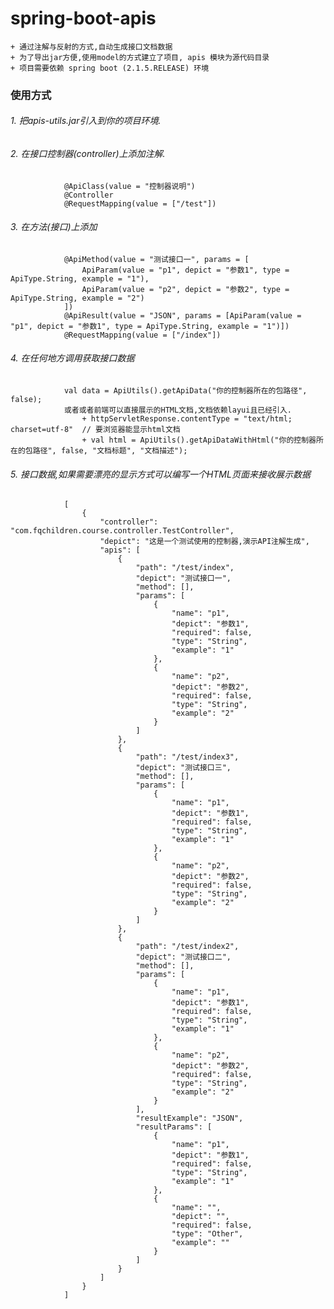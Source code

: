 # spring-boot-apis
    + 通过注解与反射的方式,自动生成接口文档数据
    + 为了导出jar方便,使用model的方式建立了项目, apis 模块为源代码目录
    + 项目需要依赖 spring boot (2.1.5.RELEASE) 环境

### 使用方式
######    1. 把apis-utils.jar引入到你的项目环境.
######    2. 在接口控制器(controller)上添加注解.
                @ApiClass(value = "控制器说明")
                @Controller
                @RequestMapping(value = ["/test"])
######    3. 在方法(接口)上添加
                @ApiMethod(value = "测试接口一", params = [
                    ApiParam(value = "p1", depict = "参数1", type = ApiType.String, example = "1"),
                    ApiParam(value = "p2", depict = "参数2", type = ApiType.String, example = "2")
                ])
                @ApiResult(value = "JSON", params = [ApiParam(value = "p1", depict = "参数1", type = ApiType.String, example = "1")])
                @RequestMapping(value = ["/index"])
######    4. 在任何地方调用获取接口数据
                val data = ApiUtils().getApiData("你的控制器所在的包路径", false);
                或者或者前端可以直接展示的HTML文档,文档依赖layui且已经引入.
                    + httpServletResponse.contentType = "text/html; charset=utf-8"  // 要浏览器能显示html文档
                    + val html = ApiUtils().getApiDataWithHtml("你的控制器所在的包路径", false, "文档标题", "文档描述");
######    5. 接口数据,如果需要漂亮的显示方式可以编写一个HTML页面来接收展示数据
                [
                    {
                        "controller": "com.fqchildren.course.controller.TestController",
                        "depict": "这是一个测试使用的控制器,演示API注解生成",
                        "apis": [
                            {
                                "path": "/test/index",
                                "depict": "测试接口一",
                                "method": [],
                                "params": [
                                    {
                                        "name": "p1",
                                        "depict": "参数1",
                                        "required": false,
                                        "type": "String",
                                        "example": "1"
                                    },
                                    {
                                        "name": "p2",
                                        "depict": "参数2",
                                        "required": false,
                                        "type": "String",
                                        "example": "2"
                                    }
                                ]
                            },
                            {
                                "path": "/test/index3",
                                "depict": "测试接口三",
                                "method": [],
                                "params": [
                                    {
                                        "name": "p1",
                                        "depict": "参数1",
                                        "required": false,
                                        "type": "String",
                                        "example": "1"
                                    },
                                    {
                                        "name": "p2",
                                        "depict": "参数2",
                                        "required": false,
                                        "type": "String",
                                        "example": "2"
                                    }
                                ]
                            },
                            {
                                "path": "/test/index2",
                                "depict": "测试接口二",
                                "method": [],
                                "params": [
                                    {
                                        "name": "p1",
                                        "depict": "参数1",
                                        "required": false,
                                        "type": "String",
                                        "example": "1"
                                    },
                                    {
                                        "name": "p2",
                                        "depict": "参数2",
                                        "required": false,
                                        "type": "String",
                                        "example": "2"
                                    }
                                ],
                                "resultExample": "JSON",
                                "resultParams": [
                                    {
                                        "name": "p1",
                                        "depict": "参数1",
                                        "required": false,
                                        "type": "String",
                                        "example": "1"
                                    },
                                    {
                                        "name": "",
                                        "depict": "",
                                        "required": false,
                                        "type": "Other",
                                        "example": ""
                                    }
                                ]
                            }
                        ]
                    }
                ]
